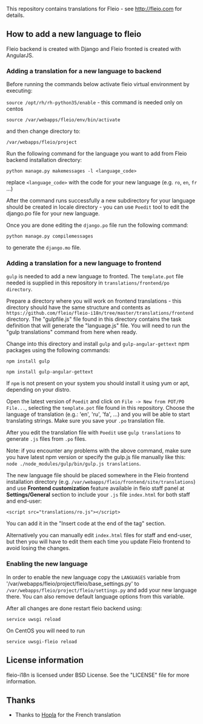 This repository contains translations for Fleio - see http://fleio.com for details.


## How to add a new language to fleio

Fleio backend is created with Django and Fleio fronted is created with AngularJS.

### Adding a translation for a new language to backend

Before running the commands below activate fleio virtual environment by executing:

`source /opt/rh/rh-python35/enable` - this command is needed only on centos

`source /var/webapps/fleio/env/bin/activate`

and then change directory to:

`/var/webapps/fleio/project`

Run the following command for the language you want to add from Fleio backend installation directory:

`python manage.py makemessages -l <language_code>`

replace `<language_code>` with the code for your new language (e.g. `ro`, `en`, `fr` ...)

After the command runs successfully a new subdirectory for your language should be created in
locale directory - you can use `Poedit` tool to edit the django.po file for your new language.

Once you are done editing the `django.po` file run the following command: 

`python manage.py compilemessages`

to generate the `django.mo` file.


### Adding a translation for a new language to frontend

`gulp` is needed to add a new language to fronted.
The `template.pot` file needed is supplied in this repository 
in `translations/frontend/po directory`.

Prepare a directory where you will work on frontend translations - this directory should have the same structure and 
contents as `https://github.com/fleio/fleio-i18n/tree/master/translations/frontend` directory. The "gulpfile.js" 
file found in this directory contains the task definition that will generate the "language.js" file. You will need to 
run the "gulp translations" command from here when ready.

Change into this directory and install `gulp` and `gulp-angular-gettext` npm packages using the following commands:

`npm install gulp`

`npm install gulp-angular-gettext`

If `npm` is not present on your system you should install it using yum or apt, depending on your distro.

Open the latest version of `Poedit` and click on `File -> New from POT/PO File...`, selecting the `template.pot` 
file found in this repository. Choose the language of translation (e.g.: 'en', 'ru', 'fa', ...) and you will be 
able to start translating strings. Make sure you save your `.po` translation file.

After you edit the translation file with `Poedit` use `gulp translations` to generate `.js` files from `.po` files.

Note: if you encounter any problems with the above command, make sure you have latest npm version or specify the 
gulp.js file manually like this: `node ./node_modules/gulp/bin/gulp.js translations`.

The new language file should be placed somewhere in the Fleio frontend installation directory 
(e.g. `/var/webapps/fleio/frontend/site/translations`) and use **Frontend customization** 
feature available in fleio staff panel at **Settings/General** section to include your `.js` file `index.html` for both
staff and end-user:

`<script src="translations/ro.js"></script>`

You can add it in the "Insert code at the end of the <body> tag" section.

Alternatively you can manually edit `index.html` files for staff and end-user, but then you will have to edit them each
time you update Fleio frontend to avoid losing the changes.


### Enabling the new language

In order to enable the new language copy the `LANGUAGES` variable from '/var/webapps/fleio/project/fleio/base_settings.py'
to `/var/webapps/fleio/project/fleio/settings.py` and add your new language there. You can also remove default language 
options from this variable.

After all changes are done restart fleio backend using:

`service uwsgi reload`

On CentOS you will need to run

`service uwsgi-fleio reload`


## License information

fleio-i18n is licensed under BSD License. See the "LICENSE" file for more information.

## Thanks

* Thanks to [Hopla](https://hopla.cloud) for the French translation

